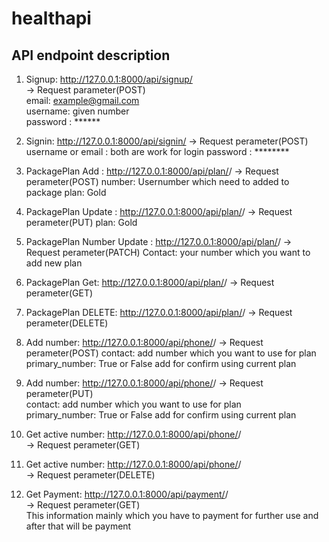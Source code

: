 # healthapi


## API endpoint description
1. Signup:  http://127.0.0.1:8000/api/signup/  
-> Request parameter(POST)  
email: example@gmail.com  
username: given number  
password : ******  

2. Signin: http://127.0.0.1:8000/api/signin/
-> Request perameter(POST)
username or email : both are work for login
password : ********

3. PackagePlan Add : http://127.0.0.1:8000/api/plan/<username>/
-> Request perameter(POST)
number: Usernumber which need to added to package
plan: Gold

4. PackagePlan Update : http://127.0.0.1:8000/api/plan/<username>/
-> Request perameter(PUT)
plan: Gold

4. PackagePlan Number Update : http://127.0.0.1:8000/api/plan/<username>/
-> Request perameter(PATCH)
Contact: your number which you want to add new plan


5. PackagePlan Get: http://127.0.0.1:8000/api/plan/<username>/
-> Request perameter(GET)


5. PackagePlan DELETE: http://127.0.0.1:8000/api/plan/<username>/
-> Request perameter(DELETE)


6. Add number: http://127.0.0.1:8000/api/phone/<username>/
-> Request perameter(POST)
contact: add number which you want to use for plan
primary_number: True or False add for confirm using current plan

7. Add number: http://127.0.0.1:8000/api/phone/<username>/
-> Request perameter(PUT)  
contact: add number which you want to use for plan  
primary_number: True or False add for confirm using current plan  

8. Get active number: http://127.0.0.1:8000/api/phone/<username>/  
-> Request perameter(GET)

9. Get active number: http://127.0.0.1:8000/api/phone/<username>/  
-> Request perameter(DELETE)

10. Get Payment: http://127.0.0.1:8000/api/payment/<username>/  
-> Request perameter(GET)  
This information mainly which you have to payment for further use and after that will be   payment 
